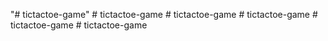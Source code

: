 "# tictactoe-game" 
#   t i c t a c t o e - g a m e  
 #   t i c t a c t o e - g a m e  
 #   t i c t a c t o e - g a m e  
 #   t i c t a c t o e - g a m e  
 #   t i c t a c t o e - g a m e  
 